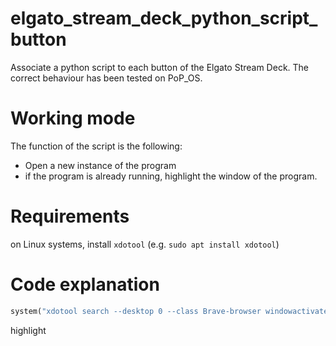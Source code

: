 # elgato_stream_deck_python_script_button

Associate a python script to each button of the Elgato Stream Deck. The correct behaviour has been tested on PoP_OS.

# Working mode
The function of the script is the following:
- Open a new instance of the program 
- if the program is already running, highlight the window of the program.

# Requirements
on Linux systems, install `xdotool` (e.g. `sudo apt install xdotool`)

# Code explanation

``` python
system("xdotool search --desktop 0 --class Brave-browser windowactivate")
``` 
highlight 
